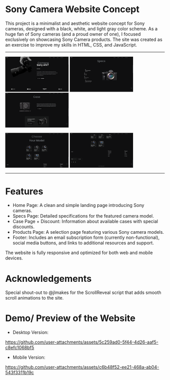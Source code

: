 # Sony Camera Website Concept
This project is a minimalist and aesthetic website concept for Sony cameras, 
designed with a black, white, and light gray color scheme. As a huge fan of Sony cameras 
(and a proud owner of one), I focused exclusively on showcasing Sony Camera products. 
The site was created as an exercise to improve my skills in HTML, CSS, and JavaScript.

---------------------------------------------------------------------------------------------------------------------------

<img src="HomeScreenWeb.png" width="200px">    <img src="SpecsScreenWeb.png" width="200px">    <img src="CaseScreenWeb.png" width="200px">   

<img src="Products.png" width="200px">    <img src="FooterScreenWeb.png" width="200px">

---------------------------------------------------------------------------------------------------------------------------

# Features

- Home Page: A clean and simple landing page introducing Sony cameras.
- Specs Page: Detailed specifications for the featured camera model.
- Case Page + Discount: Information about available cases with special discounts.
- Products Page: A selection page featuring various Sony camera models.
- Footer: Includes an email subscription form (currently non-functional), social media buttons, and links to additional resources and support.

The website is fully responsive and optimized for both web and mobile devices.

# Acknowledgements
Special shout-out to @jlmakes for the ScrollReveal script that adds smooth scroll animations to the site.

# Demo/ Preview of the Website

- Desktop Version:

https://github.com/user-attachments/assets/5c259ad0-5f44-4d26-aaf5-c8efc1068bf5

- Mobile Version:

https://github.com/user-attachments/assets/c6b48f52-ee21-468a-ab04-543f3311b19c

